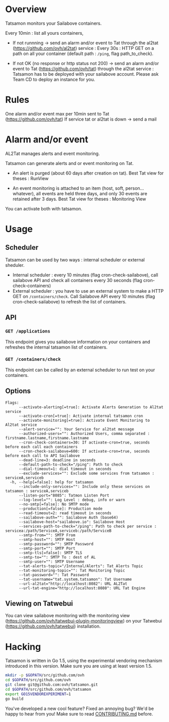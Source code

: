 # Overview

Tatsamon monitors your Sailabove containers.

Every 10min : list all yours containers,

* If not runnning -> send an alarm and/or event to Tat through the al2tat (https://github.com/ovh/al2tat) service :
Every 30s : HTTP GET on a path on all your container (default path : ``/ping``, flag path_to_check).

* If not OK (no response or http status not 200) -> send an alarm and/or event to Tat (https://github.com/ovh/tat) through the al2tat service :
Tatsamon has to be deployed with your sailabove account. Please ask Team CD to deploy an instance for you.

# Rules

One alarm and/or event max per 10min sent to Tat (https://github.com/ovh/tat)
If service tat or al2tat is down -> send a mail

# Alarm and/or event
AL2Tat manages alerts and event monitoring.

Tatsamon can generate alerts and or event monitoring on Tat.

* An alert is purged (about 60 days after creation on tat). Best Tat view for theses : RunView

* An event monitoring is attached to an item (host, soft, person... whatever), all events are held three days, and only 30 events are retained after 3 days. Best Tat view for theses : Monitoring View

You can activate both with tatsamon.

# Usage

## Scheduler

Tatsamon can be used by two ways : internal scheduler or external sheduler.

* Internal scheduler : every 10 minutes (flag cron-check-sailabove), call sailabove API and check all containers every 30 seconds (flag cron-check-containers)
* External scheduler : you have to use an external system to make a HTTP GET on ``/containers/check``. Call Sailabove API every 10 minutes (flag cron-check-sailabove) to refresh the list of containers.

## API

### ``GET /applications``

This endpoint gives you sailabove information on your containers and refreshes the internal tatsamon list of containers.

### ``GET /containers/check``

This endpoint can be called by an external scheduler to run test on your containers.

## Options
```
Flags:
      --activate-alerting[=true]: Activate Alerts Generation to Al2tat service
      --activate-cron[=true]: Activate internal tatsamon cron
      --activate-monitoring[=true]: Activate Event Monitoring to Al2tat service
      --alert-service="": Your Service for al2tat message
      --authorized-users="": Authorized Users, comma separated : firstname.lastname,firstname.lastname
      --cron-check-containers=30: If activate-cron=true, seconds before each call each containers
      --cron-check-sailabove=600: If activate-cron=true, seconds before each call to API Sailabove
      --dead-line=3: deadline in seconds
      --default-path-to-check="/ping": Path to check
      --dial-timeout=1: dial timeout in seconds
      --exclude-services="": Exclude some services from tatsamon : serviceA,serviceb
  -h, --help[=false]: help for tatsamon
      --include-only-services="": Include only these services on tatsamon : serviceA,serviceb
      --listen-port="8085": Tatmon Listen Port
      --log-level="": Log Level : debug, info or warn
      --no-smtp[=false]: No SMTP mode
      --production[=false]: Production mode
      --read-timeout=2: read timeout in seconds
      --sailabove-auth="": Sailabove Auth (base64)
      --sailabove-host="sailabove.io": Sailabove Host
      --services-path-to-check="/ping": Path to check per service : servicea:/path/ServiceA,serviceb:/path/ServiceB
      --smtp-from="": SMTP From
      --smtp-host="": SMTP Host
      --smtp-password="": SMTP Password
      --smtp-port="": SMTP Port
      --smtp-tls[=false]: SMTP TLS
      --smtp-to="": SMTP To : dest of AL
      --smtp-user="": SMTP Username
      --tat-alerts-topic="/Internal/Alerts": Tat Alerts Topic
      --tat-monitoring-topic="": Tat Monitoring Topic
      --tat-password="": Tat Password
      --tat-username="tat.system.tatsamon": Tat Username
      --url-al2tat="http://localhost:8082": URL AL2Tat
      --url-tat-engine="http://localhost:8080": URL Tat Engine

```

## Viewing on Tatwebui

You can view sailabove monitoring with the monitoring view (https://github.com/ovh/tatwebui-plugin-monitoringview) on
your Tatwebui (https://github.com/ovh/tatwebui) installation.

# Hacking

Tatsamon is written in Go 1.5, using the experimental vendoring
mechanism introduced in this version. Make sure you are using at least
version 1.5.

```bash
mkdir -p $GOPATH/src/github.com/ovh
cd $GOPATH/src/github.com/ovh
git clone git@github.com:ovh/tatsamon.git
cd $GOPATH/src/github.com/ovh/tatsamon
export GO15VENDOREXPERIMENT=1
go build
```

You've developed a new cool feature? Fixed an annoying bug? We'd be happy
to hear from you! Make sure to read [CONTRIBUTING.md](./CONTRIBUTING.md) before.

